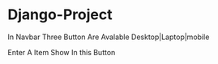 # Django-Project

In Navbar Three Button Are Avalable
Desktop|Laptop|mobile

Enter A Item Show In this Button
